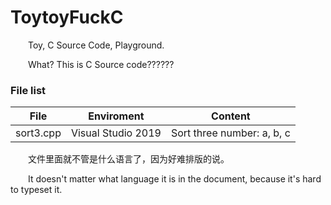 # ToytoyFuckC

&emsp;&emsp;Toy, C Source Code, Playground.

&emsp;&emsp;What? This is C Source code??????

### File list

| File      | Enviroment         | Content                    |
| --------- | ------------------ | -------------------------- |
| sort3.cpp | Visual Studio 2019 | Sort three number: a, b, c |

&emsp;&emsp;文件里面就不管是什么语言了，因为好难排版的说。

&emsp;&emsp;It doesn't matter what language it is in the document, because it's hard to typeset it.